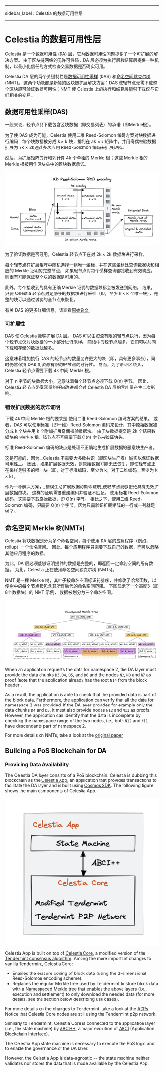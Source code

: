 - - -
sidebar_label : Celestia 的数据可用性层
- - -

# Celestia 的数据可用性层

Celestia 是一个数据可用性 (DA) 层，它为[数据可用性问题](https://coinmarketcap.com/alexandria/article/what-is-data-availability)提供了一个可扩展的解决方案。 由于区块链网络的无许可性质，DA 层必须为执行层和结算层提供一种机制，以最小化信任的方式检查交易数据是否确实可用。

Celestia DA 层的两个关键特性是[数据可用性采样](https://blog.celestia.org/celestia-mvp-release-data-availability-sampling-light-clients/) (DAS) 和[命名空间默克尔树](https://github.com/celestiaorg/nmt)(NMT)。 这两个功能都是新颖的区块链扩展解决方案：DAS 使轻节点无需下载整个区块即可验证数据可用性；NMT 使 Celestia 上的执行和结算层能够下载仅与它们相关的交易。

## 数据可用性采样(DAS)

一般来说，轻节点只下载包含区块数据（即交易列表）的承诺（即Merkle根）。

为了使 DAS 成为可能，Celestia 使用二维 Reed-Solomon 编码方案对块数据进行编码：每个块数据被分成 k × k 块，排列在 ak × k 矩阵中，并用奇偶校验数据扩展为 2k × 2k通过多次应用 Reed-Solomon 编码来扩展矩阵。

然后，为扩展矩阵的行和列计算 4k 个单独的 Merkle 根；这些 Merkle 根的 Merkle 根被用作区块头中的区块数据承诺。

![2D Reed-Soloman (RS) Encoding](/img/concepts/reed-solomon-encoding.png)

为了验证数据是否可用，Celestia 轻节点正在对 2k × 2k 数据块进行采样。

每个轻节点在扩展矩阵中随机选择一组唯一坐标，并在这些坐标处查询数据块和相应的 Merkle 证明的完整节点。 如果轻节点对每个采样查询都接收到有效响应，则很有[可能保证](https://github.com/celestiaorg/celestia-node/issues/805#issuecomment-1150081075)整个块的数据是可用的。

此外，每个接收到的具有正确 Merkle 证明的数据块都会被发送到网络。 结果，只要 Celestia 轻节点对足够多的数据块进行采样（即，至少 k × k 个唯一块），完整的块可以通过诚实的全节点来恢复。

有关 DAS 的更多详细信息，请查看[原始论文](https://arxiv.org/abs/1809.09044)。

### 可扩展性

DAS 使 Celestia 能够扩展 DA 层。 DAS 可以由资源有限的轻节点执行，因为每个轻节点仅对块数据的一小部分进行采样。 网络中的轻节点越多，它们可以共同下载和存储的数据就越多。

这意味着增加执行 DAS 的轻节点的数量允许更大的块（即，具有更多事务），同时仍然保持 DAS 对资源有限的轻节点的可行性。 然而，为了验证区块头，Celestia 轻节点需要下载 4k 中间 Merkle 根。

对于 n 字节的块数据大小，这意味着每个轻节点必须下载 O(n) 字节。 因此，Celestia 轻节点带宽容量的任何改进都会对 Celestia DA 层的吞吐量产生二次影响。

### 错误扩展数据的欺诈证明

下载 4k 中间 Merkle 根的要求是 使用二维 Reed-Solomon 编码方案的结果。 或者，DAS 可以使用标准（即一维）Reed-Solomon 编码来设计，其中原始数据被分成 k 个块并用 k 个附加扩展奇偶校验数据块。 由于块数据提交是 2k 个结果数据块的 Merkle 根，轻节点不再需要下载 O(n) 字节来验证块头。

标准 Reed-Solomon 编码的缺点是处理不正确地生成扩展数据的恶意块生产者。

这是可能的，因为__Celestia 不需要大多数共识（即区块生产者）诚实以保证数据可用性__。 因此，如果扩展数据无效，则原始数据可能无法恢复，即使轻节点正在采样足够多的唯一块（即，对于标准编码，至少为 k，对于二维编码，至少为 k × k）。

作为一种解决方案，_错误生成扩展数据的欺诈证明_使轻节点能够拒绝具有无效扩展数据的块。 这样的证明需要重建编码并验证不匹配。 使用标准 Reed-Solomon 编码，这需要下载原始数据，即 O(n) 字节。 相比之下，使用二维 Reed-Solomon 编码，只需要 O(n) 个字节，因为只需验证扩展矩阵的一行或一列就足够了。

## 命名空间 Merkle 树(NMTs)

Celestia 将块数据划分为多个命名空间，每个使用 DA 层的应用程序（例如，rollup）一个命名空间。 因此，每个应用程序只需要下载自己的数据，而可以忽略其他应用程序的数据。

为此，DA 层必须能够证明提供的数据是完整的，即返回一定命名空间的所有数据。 为此，Celestia 正在使用命名空间默克尔树 (NMTs)。

NMT 是一棵 Merkle 树，其叶子按命名空间标识符排序，并修改了哈希函数，以便树中的每个节点都包含其所有后代的命名空间范围。 下图显示了一个高度3（即8个数据块）的 NMT 示例， 数据被划分为三个命名空间。

![Namespaced Merkle Tree](/img/concepts/nmt.png)

When an application requests the data for namespace 2, the DA layer must provide the data chunks `D3`, `D4`, `D5`, and `D6` and the nodes `N2`, `N8` and `N7` as proof (note that the application already has the root `N14` from the block header).

As a result, the application is able to check that the provided data is part of the block data. Furthermore, the application can verify that all the data for namespace 2 was provided. If the DA layer provides for example only the data chunks `D4` and `D5`, it must also provide nodes `N12` and `N11` as proofs. However, the application can identify that the data is incomplete by checking the namespace range of the two nodes, i.e., both `N12` and `N11` have descendants part of namespace 2.

For more details on NMTs, take a look at the [original paper](https://arxiv.org/abs/1905.09274).

## Building a PoS Blockchain for DA

### Providing Data Availability

The Celestia DA layer consists of a PoS blockchain. Celestia is dubbing this blockchain as the [Celestia App](https://github.com/celestiaorg/celestia-app), an application that provides transactions to facilitate the DA layer and is built using [Cosmos SDK](https://docs.cosmos.network/v0.44/). The following figure shows the main components of Celestia App.

![Main components of Celestia App](/img/concepts/celestia-app.png)

Celestia App is built on top of [Celestia Core](https://github.com/celestiaorg/celestia-core), a modified version of the [Tendermint consensus algorithm](https://arxiv.org/abs/1807.04938). Among the more important changes to vanilla Tendermint, Celestia Core:

- Enables the erasure coding of block data (using the 2-dimensional Reed-Solomon encoding scheme).
- Replaces the regular Merkle tree used by Tendermint to store block data with a [Namespaced Merkle tree](https://github.com/celestiaorg/nmt) that enables the above layers (i.e., execution and settlement) to only download the needed data (for more details, see the section below describing use cases).

For more details on the changes to Tendermint, take a look at the [ADRs](https://github.com/celestiaorg/celestia-core/tree/v0.34.x-celestia/docs/celestia-architecture). Notice that Celestia Core nodes are still using the Tendermint p2p network.

Similarly to Tendermint, Celestia Core is connected to the application layer (i.e., the state machine) by [ABCI++](https://github.com/tendermint/tendermint/tree/master/spec/abci%2B%2B), a major evolution of [ABCI](https://github.com/tendermint/tendermint/tree/master/spec/abci) (Application Blockchain Interface).

The Celestia App state machine is necessary to execute the PoS logic and to enable the governance of the DA layer.

However, the Celestia App is data-agnostic -- the state machine neither validates nor stores the data that is made available by the Celestia App.
